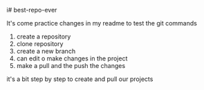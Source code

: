i# best-repo-ever

It's come practice changes in my readme to test the git commands 
1. create a repository
2. clone repository
3. create a new branch
4. can edit o make changes in the project
5. make a pull and the push the changes

it's a bit step by step to create and pull our projects 
